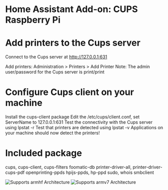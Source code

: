 # Home Assistant Add-on: CUPS Raspberry Pi

# Add printers to the Cups server
Connect to the Cups server at http://127.0.0.1:631

Add printers: Administration > Printers > Add Printer
Note: The admin user/password for the Cups server is print/print

# Configure Cups client on your machine
Install the cups-client package
Edit the /etc/cups/client.conf, set ServerName to 127.0.0.1:631
Test the connectivity with the Cups server using lpstat -r
Test that printers are detected using lpstat -v
Applications on your machine should now detect the printers!

# Included package
cups, cups-client, cups-filters
foomatic-db
printer-driver-all, printer-driver-cups-pdf
openprinting-ppds
hpijs-ppds, hp-ppd
sudo, whois
smbclient

![Supports armhf Architecture][armhf-shield]
![Supports armv7 Architecture][armv7-shield]

[armhf-shield]: https://img.shields.io/badge/armhf-yes-green.svg
[armv7-shield]: https://img.shields.io/badge/armv7-yes-green.svg
